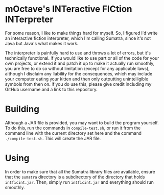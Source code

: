 # mOctave's INTeractive FICtion INTerpreter
For some reason, I like to make things hard for myself. So, I figured I'd write an interactive fiction interpreter, which I'm calling Sumatra, since it's not Java but Java's what makes it work.

The interpreter is painfully hard to use and throws a lot of errors, but it's technically functional. If you would like to use part or all of the code for your own projects, or extend it and patch it up to make it actually run smoothly, you are free to do so without limitation (except for any applicable laws), although I disclaim any liability for the consequences, which may include your computer eating your kitten and then only outputting unintelligible symbols from then on. If you do use this, please give credit including my GitHub username and a link to this repository.

# Building
Although a JAR file is provided, you may want to build the program yourself. To do this, run the commands in `compile-test.sh`, or run it from the command line with the current directory set here and the command `./compile-test.sh`. This will create the JAR file.

# Using
In order to make sure that all the Sumatra library files are available, ensure that the `sumatra` directory is a subdirectory of the directory that holds `intficint.jar`. Then, simply run `intficint.jar` and everything should run smoothly.

